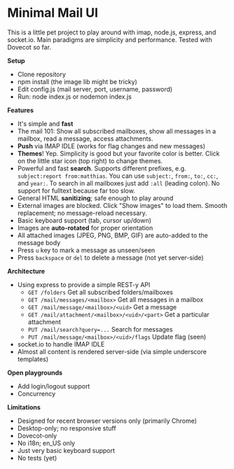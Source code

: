 # Minimal Mail UI

This is a little pet project to play around with imap, node.js, express, and socket.io. Main paradigms are simplicity and performance. Tested with Dovecot so far.

**Setup**

* Clone repository
* npm install (the image lib might be tricky)
* Edit config.js (mail server, port, username, password)
* Run: node index.js or nodemon index.js

**Features**

* It's simple and **fast**
* The mail 101: Show all subscribed mailboxes, show all messages in a mailbox, read a message, access attachments.
* **Push** via IMAP IDLE (works for flag changes and new messages)
* **Themes**! Yep. Simplicity is good but your favorite color is better. Click on the little star icon (top right) to change themes.
* Powerful and fast **search**. Supports different prefixes, e.g. `subject:report from:matthias`. You can use `subject:`, `from:`, `to:`, `cc:`, and `year:`. To search in all mailboxes just add `:all` (leading colon). No support for fulltext because far too slow.
* General HTML **sanitizing**; safe enough to play around
* External images are blocked. Click "Show images" to load them. Smooth replacement; no message-reload necessary.
* Basic keyboard support (tab, cursor up/down)
* Images are **auto-rotated** for proper orientation
* All attached images (JPEG, PNG, BMP, GIF) are auto-added to the message body
* Press `u` key to mark a message as unseen/seen
* Press `backspace` or `del` to delete a message (not yet server-side)

**Architecture**

* Using express to provide a simple REST-y API
  * `GET /folders` Get all subscribed folders/mailboxes
  * `GET /mail/messages/<mailbox>` Get all messages in a mailbox
  * `GET /mail/message/<mailbox>/<uid>` Get a message
  * `GET /mail/attachment/<mailbox>/<uid>/<part>` Get a particular attachment
  * `PUT /mail/search?query=...` Search for messages
  * `PUT /mail/message/<mailbox>/<uid>/flags` Update flag (seen)
* socket.io to handle IMAP IDLE
* Almost all content is rendered server-side (via simple underscore templates)

**Open playgrounds**

* Add login/logout support
* Concurrency

**Limitations**

* Designed for recent browser versions only (primarily Chrome)
* Desktop-only; no responsive stuff
* Dovecot-only
* No i18n; en_US only
* Just very basic keyboard support
* No tests (yet)
